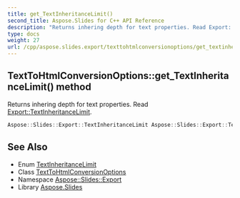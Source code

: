 ```yaml
---
title: get_TextInheritanceLimit()
second_title: Aspose.Slides for C++ API Reference
description: "Returns inhering depth for text properties. Read Export::TextInheritanceLimit."
type: docs
weight: 27
url: /cpp/aspose.slides.export/texttohtmlconversionoptions/get_textinheritancelimit/
---
```

## TextToHtmlConversionOptions::get_TextInheritanceLimit() method


Returns inhering depth for text properties. Read [Export::TextInheritanceLimit](../../textinheritancelimit/).

```cpp
Aspose::Slides::Export::TextInheritanceLimit Aspose::Slides::Export::TextToHtmlConversionOptions::get_TextInheritanceLimit() override
```

## See Also

* Enum [TextInheritanceLimit](../textinheritancelimit/)
* Class [TextToHtmlConversionOptions](./)
* Namespace [Aspose::Slides::Export](../)
* Library [Aspose.Slides](../../)